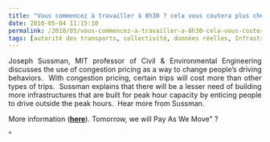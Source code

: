 ```yaml
---
title: "Vous commencez à travailler à 8h30 ? cela vous coutera plus cher"
date: 2010-05-04 11:15:10
permalink: /2010/05/vous-commencez-a-travailler-a-8h30-cela-vous-coutera-plus-cher.html
tags: [autorité des transports, collectivité, données réelles, Infrastructure, Pay as You Move]
---
```


<p style="text-align: justify">Joseph Sussman, MIT professor of Civil & Environmental Engineering discusses the use of congestion pricing as a way to change people’s driving behaviors.  With congestion pricing, certain trips will cost more than other types of trips.  Sussman explains that there will be a lesser need of building more infrastructures that are built for peak hour capacity by enticing people to drive outside the peak hours.  Hear more from Sussman.</p> <p style="text-align: justify">More information (<strong><a href="https://gabrielplassat.github.io/transportsdufutur/2010/03/metanote-tdf-2-le-marche-des-mobilites-20.html" target="_blank">here</a></strong>). Tomorrow, we will Pay As We Move" ?</p>"
